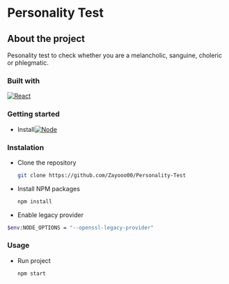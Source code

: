 # Personality Test

## About the project

Pesonality test to check whether you are a melancholic, sanguine, choleric or phlegmatic.

### Built with

[![React][react.js]][react-url]

### Getting started
- Install[![Node][node.js]][node-url]

### Instalation

- Clone the repository
  ```sh
  git clone https://github.com/Zayooo00/Personality-Test
  ```
- Install NPM packages
  ```sh
  npm install
  ```
-  Enable legacy provider
  ```sh
  $env:NODE_OPTIONS = "--openssl-legacy-provider"
  ```

### Usage

- Run project
  ```sh
  npm start
  ```

[react.js]: https://img.shields.io/badge/React-20232A?style=for-the-badge&logo=react&logoColor=61DAFB
[react-url]: https://reactjs.org/
[node.js]: https://img.shields.io/badge/node.js-233056?style=for-the-badge&logo=nodedotjs&logoColor=green
[node-url]: https://nodejs.org/
